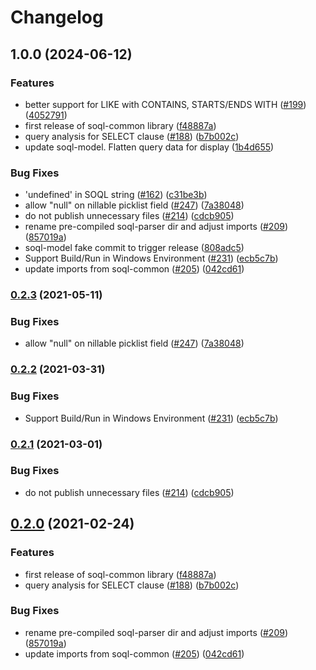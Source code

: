 # Changelog

## 1.0.0 (2024-06-12)


### Features

* better support for LIKE with CONTAINS, STARTS/ENDS WITH ([#199](https://github.com/forcedotcom/soql-tooling/issues/199)) ([4052791](https://github.com/forcedotcom/soql-tooling/commit/4052791dc46ca3d0888c15a312d34559f13221a8))
* first release of soql-common library ([f48887a](https://github.com/forcedotcom/soql-tooling/commit/f48887ac6045e2fcf56886e3b37448a7d54a1fc5))
* query analysis for SELECT clause ([#188](https://github.com/forcedotcom/soql-tooling/issues/188)) ([b7b002c](https://github.com/forcedotcom/soql-tooling/commit/b7b002c4f206f9704e9f8a56a1eb34787e1ad874))
* update soql-model. Flatten query data for display ([1b4d655](https://github.com/forcedotcom/soql-tooling/commit/1b4d65542a6c2337ccf36efae2224bf25f9f5f62))


### Bug Fixes

* 'undefined' in SOQL string ([#162](https://github.com/forcedotcom/soql-tooling/issues/162)) ([c31be3b](https://github.com/forcedotcom/soql-tooling/commit/c31be3bfca4d16ba4e6295236b5add1b1efdd9e6))
* allow "null" on nillable picklist field ([#247](https://github.com/forcedotcom/soql-tooling/issues/247)) ([7a38048](https://github.com/forcedotcom/soql-tooling/commit/7a38048ed7c6d52f5eb663cf4b1cb5b6dc4bf12c))
* do not publish unnecessary files ([#214](https://github.com/forcedotcom/soql-tooling/issues/214)) ([cdcb905](https://github.com/forcedotcom/soql-tooling/commit/cdcb905c2a90773c2f9e26e2f51acfcc098c0ffc))
* rename pre-compiled soql-parser dir and adjust imports ([#209](https://github.com/forcedotcom/soql-tooling/issues/209)) ([857019a](https://github.com/forcedotcom/soql-tooling/commit/857019afa1347e743f7fd8cc9f6e0573ee9e85ea))
* soql-model fake commit to trigger release ([808adc5](https://github.com/forcedotcom/soql-tooling/commit/808adc54d55080f1cd4d8e9d58e8da4c99b319b7))
* Support Build/Run in Windows Environment ([#231](https://github.com/forcedotcom/soql-tooling/issues/231)) ([ecb5c7b](https://github.com/forcedotcom/soql-tooling/commit/ecb5c7ba2f48b2b010ba8f3ace08c218b0fc06fe))
* update imports from soql-common ([#205](https://github.com/forcedotcom/soql-tooling/issues/205)) ([042cd61](https://github.com/forcedotcom/soql-tooling/commit/042cd61cf28c8207bc44c839238ba1991eb2e579))

### [0.2.3](https://www.github.com/forcedotcom/soql-tooling/compare/soql-model-v0.2.2...soql-model-v0.2.3) (2021-05-11)


### Bug Fixes

* allow "null" on nillable picklist field ([#247](https://www.github.com/forcedotcom/soql-tooling/issues/247)) ([7a38048](https://www.github.com/forcedotcom/soql-tooling/commit/7a38048ed7c6d52f5eb663cf4b1cb5b6dc4bf12c))

### [0.2.2](https://www.github.com/forcedotcom/soql-tooling/compare/soql-model-v0.2.1...soql-model-v0.2.2) (2021-03-31)


### Bug Fixes

* Support Build/Run in Windows Environment ([#231](https://www.github.com/forcedotcom/soql-tooling/issues/231)) ([ecb5c7b](https://www.github.com/forcedotcom/soql-tooling/commit/ecb5c7ba2f48b2b010ba8f3ace08c218b0fc06fe))

### [0.2.1](https://www.github.com/forcedotcom/soql-tooling/compare/v0.2.0...v0.2.1) (2021-03-01)


### Bug Fixes

* do not publish unnecessary files ([#214](https://www.github.com/forcedotcom/soql-tooling/issues/214)) ([cdcb905](https://www.github.com/forcedotcom/soql-tooling/commit/cdcb905c2a90773c2f9e26e2f51acfcc098c0ffc))

## [0.2.0](https://www.github.com/forcedotcom/soql-tooling/compare/soql-model-v0.1.22...v0.2.0) (2021-02-24)


### Features

* first release of soql-common library ([f48887a](https://www.github.com/forcedotcom/soql-tooling/commit/f48887ac6045e2fcf56886e3b37448a7d54a1fc5))
* query analysis for SELECT clause ([#188](https://www.github.com/forcedotcom/soql-tooling/issues/188)) ([b7b002c](https://www.github.com/forcedotcom/soql-tooling/commit/b7b002c4f206f9704e9f8a56a1eb34787e1ad874))


### Bug Fixes

* rename pre-compiled soql-parser dir and adjust imports ([#209](https://www.github.com/forcedotcom/soql-tooling/issues/209)) ([857019a](https://www.github.com/forcedotcom/soql-tooling/commit/857019afa1347e743f7fd8cc9f6e0573ee9e85ea))
* update imports from soql-common ([#205](https://www.github.com/forcedotcom/soql-tooling/issues/205)) ([042cd61](https://www.github.com/forcedotcom/soql-tooling/commit/042cd61cf28c8207bc44c839238ba1991eb2e579))
